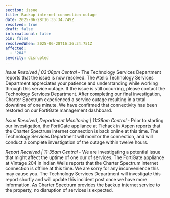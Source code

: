 ```yaml
---
section: issue
title: Backup internet connection outage
date: 2025-06-28T16:35:34.749Z
resolved: true
draft: false
informational: false
pin: false
resolvedWhen: 2025-06-28T16:36:34.751Z
affected:
  - "204"
severity: disrupted
---
```

*Issue Resolved | 03:08pm Central* - The Technology Services Department reports that the issue is now resolved. The Atelic Technology Services Department appreciates your patience and understanding while working through this service outage. If the issue is still occurring, please contact the Technology Services Department. After completing our final investigation, Charter Spectrum experienced a service outage resulting in a total downtime of one minute. We have confirmed that connectivity has been restored on our FortiGate management dashboard.

*Issue Resolved, Department Monitoring | 11:36am Central* - Prior to starting our investigation, the FortiGate appliance at Tiehack in Aspen reports that the Charter Spectrum internet connection is back online at this time. The Technology Services Department will monitor the connection, and will conduct a complete investigation of the outage within twelve hours.

*Report Received | 11:35am Central* - We are investigating a potential issue that might affect the uptime of one our of services. The FortiGate appliance at Vintage 204 in Indian Wells reports that the Charter Spectrum internet connection is offline at this time. We are sorry for any inconvenience this may cause you. The Technology Services Department will investigate this report shortly and will update this incident post once we have more information. As Charter Spectrum provides the backup internet service to the property, no disruption of services is expected.